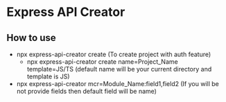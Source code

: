 # Express API Creator

## How to use
- npx express-api-creator create (To create project with auth feature)
  - npx express-api-creator create name=Project_Name template=JS/TS (default name will be your current directory and template is JS)
- npx express-api-creator mcr=Module_Name:field1,field2 (If you will be not provide fields then default field will be name)
